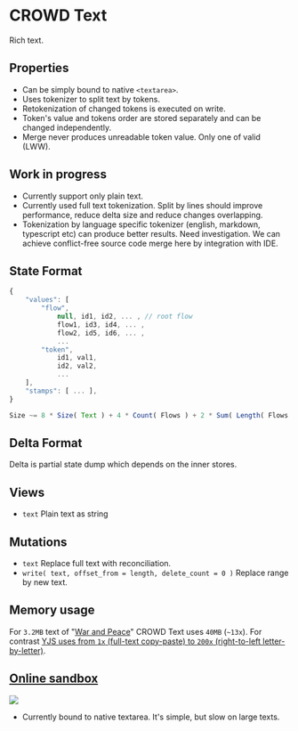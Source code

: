 # CROWD Text

Rich text.

## Properties

- Can be simply bound to native `<textarea>`.
- Uses tokenizer to split text by tokens.
- Retokenization of changed tokens is executed on write.
- Token's value and tokens order are stored separately and can be changed independently.
- Merge never produces unreadable token value. Only one of valid (LWW).

## Work in progress

- Currently support only plain text.
- Currently used full text tokenization. Split by lines should improve performance, reduce delta size and reduce changes overlapping.
- Tokenization by language specific tokenizer (english, markdown, typescript etc) can produce better results. Need investigation. We can achieve conflict-free source code merge here by integration with IDE.

## State Format

```javascript
{
	"values": [
		"flow",
			null, id1, id2, ... , // root flow
			flow1, id3, id4, ... ,
			flow2, id5, id6, ... ,
			...
		"token",
			id1, val1,
			id2, val2,
			...
	],
	"stamps": [ ... ],
}

Size ~= 8 * Size( Text ) + 4 * Count( Flows ) + 2 * Sum( Length( Flows ) ) + 2
```

## Delta Format

Delta is partial state dump which depends on the inner stores.

## Views

- `text` Plain text as string

## Mutations

- `text` Replace full text with reconciliation.
- `write( text, offset_from = length, delete_count = 0 )` Replace range by new text.

## Memory usage

For `3.2MB` text of "[War and Peace](http://az.lib.ru/t/tolstoj_lew_nikolaewich/text_0073.shtml)" CROWD Text uses `40MB` (`~13x`). For contrast [YJS uses from `1x` (full-text copy-paste) to `200x` (right-to-left letter-by-letter)](https://blog.kevinjahns.de/are-crdts-suitable-for-shared-editing/).

## [Online sandbox](https://crowd.hyoo.ru/)

[![](https://i.imgur.com/4RJEWsB.png)](https://crowd.hyoo.ru/)

- Currently bound to native textarea. It's simple, but slow on large texts. 
